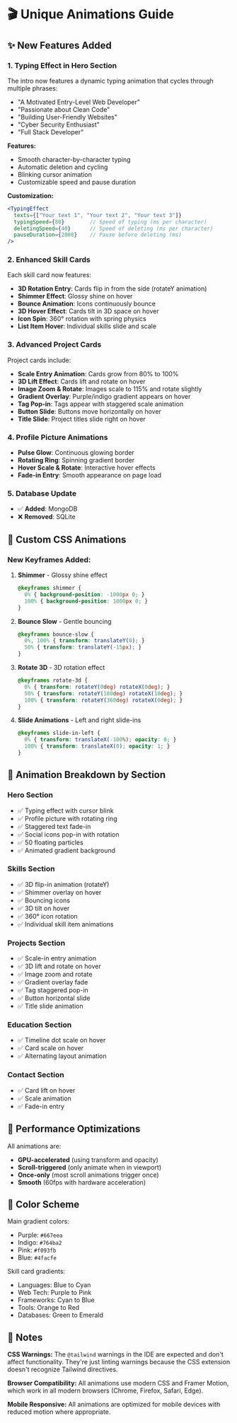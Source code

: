 # 🎬 Unique Animations Guide

## ✨ New Features Added

### 1. **Typing Effect in Hero Section**
The intro now features a dynamic typing animation that cycles through multiple phrases:
- "A Motivated Entry-Level Web Developer"
- "Passionate about Clean Code"
- "Building User-Friendly Websites"
- "Cyber Security Enthusiast"
- "Full Stack Developer"

**Features:**
- Smooth character-by-character typing
- Automatic deletion and cycling
- Blinking cursor animation
- Customizable speed and pause duration

**Customization:**
```jsx
<TypingEffect 
  texts={["Your text 1", "Your text 2", "Your text 3"]}
  typingSpeed={80}        // Speed of typing (ms per character)
  deletingSpeed={40}      // Speed of deleting (ms per character)
  pauseDuration={2000}    // Pause before deleting (ms)
/>
```

### 2. **Enhanced Skill Cards**
Each skill card now features:
- **3D Rotation Entry**: Cards flip in from the side (rotateY animation)
- **Shimmer Effect**: Glossy shine on hover
- **Bounce Animation**: Icons continuously bounce
- **3D Hover Effect**: Cards tilt in 3D space on hover
- **Icon Spin**: 360° rotation with spring physics
- **List Item Hover**: Individual skills slide and scale

### 3. **Advanced Project Cards**
Project cards include:
- **Scale Entry Animation**: Cards grow from 80% to 100%
- **3D Lift Effect**: Cards lift and rotate on hover
- **Image Zoom & Rotate**: Images scale to 115% and rotate slightly
- **Gradient Overlay**: Purple/indigo gradient appears on hover
- **Tag Pop-in**: Tags appear with staggered scale animation
- **Button Slide**: Buttons move horizontally on hover
- **Title Slide**: Project titles slide right on hover

### 4. **Profile Picture Animations**
- **Pulse Glow**: Continuous glowing border
- **Rotating Ring**: Spinning gradient border
- **Hover Scale & Rotate**: Interactive hover effects
- **Fade-in Entry**: Smooth appearance on page load

### 5. **Database Update**
- ✅ **Added**: MongoDB
- ❌ **Removed**: SQLite

## 🎨 Custom CSS Animations

### New Keyframes Added:

1. **Shimmer** - Glossy shine effect
   ```css
   @keyframes shimmer {
     0% { background-position: -1000px 0; }
     100% { background-position: 1000px 0; }
   }
   ```

2. **Bounce Slow** - Gentle bouncing
   ```css
   @keyframes bounce-slow {
     0%, 100% { transform: translateY(0); }
     50% { transform: translateY(-15px); }
   }
   ```

3. **Rotate 3D** - 3D rotation effect
   ```css
   @keyframes rotate-3d {
     0% { transform: rotateY(0deg) rotateX(0deg); }
     50% { transform: rotateY(180deg) rotateX(10deg); }
     100% { transform: rotateY(360deg) rotateX(0deg); }
   }
   ```

4. **Slide Animations** - Left and right slide-ins
   ```css
   @keyframes slide-in-left {
     0% { transform: translateX(-100%); opacity: 0; }
     100% { transform: translateX(0); opacity: 1; }
   }
   ```

## 🎯 Animation Breakdown by Section

### Hero Section
- ✅ Typing effect with cursor blink
- ✅ Profile picture with rotating ring
- ✅ Staggered text fade-in
- ✅ Social icons pop-in with rotation
- ✅ 50 floating particles
- ✅ Animated gradient background

### Skills Section
- ✅ 3D flip-in animation (rotateY)
- ✅ Shimmer overlay on hover
- ✅ Bouncing icons
- ✅ 3D tilt on hover
- ✅ 360° icon rotation
- ✅ Individual skill item animations

### Projects Section
- ✅ Scale-in entry animation
- ✅ 3D lift and rotate on hover
- ✅ Image zoom and rotate
- ✅ Gradient overlay fade
- ✅ Tag staggered pop-in
- ✅ Button horizontal slide
- ✅ Title slide animation

### Education Section
- ✅ Timeline dot scale on hover
- ✅ Card scale on hover
- ✅ Alternating layout animation

### Contact Section
- ✅ Card lift on hover
- ✅ Scale animation
- ✅ Fade-in entry

## 🚀 Performance Optimizations

All animations are:
- **GPU-accelerated** (using transform and opacity)
- **Scroll-triggered** (only animate when in viewport)
- **Once-only** (most scroll animations trigger once)
- **Smooth** (60fps with hardware acceleration)

## 🎨 Color Scheme

Main gradient colors:
- Purple: `#667eea`
- Indigo: `#764ba2`
- Pink: `#f093fb`
- Blue: `#4facfe`

Skill card gradients:
- Languages: Blue to Cyan
- Web Tech: Purple to Pink
- Frameworks: Cyan to Blue
- Tools: Orange to Red
- Databases: Green to Emerald

## 📝 Notes

**CSS Warnings:** The `@tailwind` warnings in the IDE are expected and don't affect functionality. They're just linting warnings because the CSS extension doesn't recognize Tailwind directives.

**Browser Compatibility:** All animations use modern CSS and Framer Motion, which work in all modern browsers (Chrome, Firefox, Safari, Edge).

**Mobile Responsive:** All animations are optimized for mobile devices with reduced motion where appropriate.
